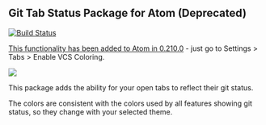 ## Git Tab Status Package for Atom (Deprecated)

[![Build Status](https://travis-ci.org/jakesankey/git-tab-status.svg?style=flat)](https://travis-ci.org/jakesankey/git-tab-status)

[This functionality has been added to Atom in 0.210.0](https://github.com/atom/atom/releases/tag/v0.210.0) - just go to Settings > Tabs > Enable VCS Coloring.

![](https://raw.githubusercontent.com/jakesankey/git-tab-status/master/resources/screenshot.png)

This package adds the ability for your open tabs to reflect their git status.

The colors are consistent with the colors used by all features showing git status, so they change with your selected theme.
